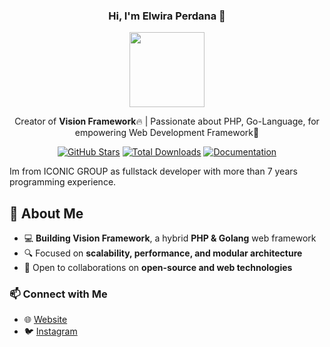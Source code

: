 <h3 align="center">Hi, I'm Elwira Perdana 👋</h3>

<p align="center"  style="border-radius:50%;">
    <img src="https://instagram.fdps3-1.fna.fbcdn.net/v/t51.2885-19/452387577_495353923027343_5260241998896494172_n.jpg?stp=dst-jpg_s320x320_tt6&_nc_ht=instagram.fdps3-1.fna.fbcdn.net&_nc_cat=111&_nc_ohc=1y88EDhw8rsQ7kNvgFqi7o-&_nc_gid=5acdf5f37c9a4a20a7d6660876071dbc&edm=AOQ1c0wBAAAA&ccb=7-5&oh=00_AYDZwr11NslmFlsqmfpoGmy5mqZv9v5wuvd-cCM_94aYfQ&oe=67A0FF6B&_nc_sid=8b3546" width="120">
</p>

<p align="center">
Creator of <b>Vision Framework</b>🔥 | Passionate about PHP, Go-Language, for empowering Web Development Framework🚀
</p>

<p align="center">
    <a href="https://github.com/vision-serve/vision"><img src="https://img.shields.io/github/stars/vision-serve/vision?style=social" alt="GitHub Stars"></a>
    <a href="https://packagist.org/packages/vision-serve/vision"><img src="https://img.shields.io/packagist/dt/vision-serve/vision.svg" alt="Total Downloads"></a>
    <a href="https://visioniconic.com/docs"><img src="https://img.shields.io/badge/docs-Vision%20Framework-blue" alt="Documentation"></a>
</p>

Im from ICONIC GROUP as fullstack developer with more than 7 years programming experience.

## 🚀 About Me  
- 💻 **Building Vision Framework**, a hybrid **PHP & Golang** web framework  
- 🔍 Focused on **scalability, performance, and modular architecture**  
- 📢 Open to collaborations on **open-source and web technologies**  

### 📫 **Connect with Me**  
- 🌐 [Website](https://visioniconic.com)  
- 🐦 [Instagram](https://instagram.com/elwiraperdana)   
